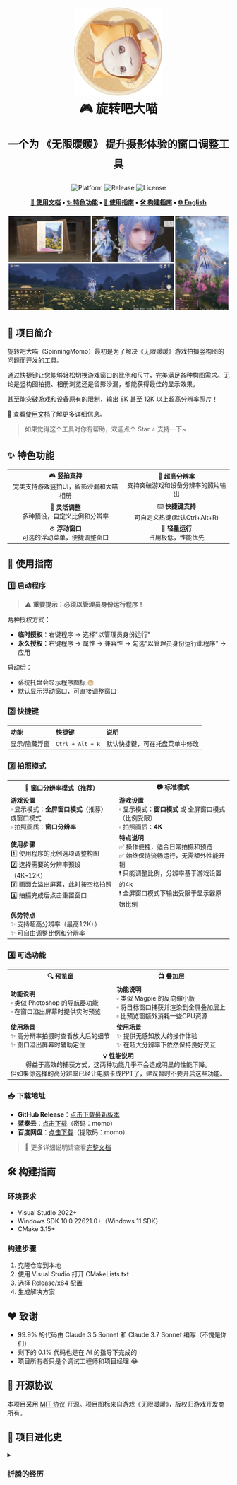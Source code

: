 <div align="center">
  <h1>
    <img src="./docs/public/logo.png" width="200" alt="SpinningMomo Logo">
    <br/>
    🎮 旋转吧大喵
    <br/><br/>
    <sup>一个为 《无限暖暖》 提升摄影体验的窗口调整工具</sup>
    <br/>

  </h1>

  <p>
    <img alt="Platform" src="https://img.shields.io/badge/platform-Windows-blue?style=flat-square" />
    <img alt="Release" src="https://img.shields.io/github/v/release/ChanIok/SpinningMomo?style=flat-square&color=brightgreen" />
    <img alt="License" src="https://img.shields.io/badge/license-MIT-orange?style=flat-square" />
  </p>

  <p>
    <b>
      <a href="https://chaniok.github.io/SpinningMomo">📖 使用文档</a> •
      <a href="#-特色功能">✨ 特色功能</a> •
      <a href="#-使用指南">🚀 使用指南</a> •
      <a href="#️-构建指南">🛠️ 构建指南</a> •
      <a href="https://chaniok.github.io/SpinningMomo/en/">🌐 English</a>
    </b>
  </p>

  <img src="./docs/public/README.jpg" alt="Screenshot" >
</div>

## 🎯 项目简介

旋转吧大喵（SpinningMomo）最初是为了解决《无限暖暖》游戏拍摄竖构图的问题而开发的工具。

通过快捷键让您能够轻松切换游戏窗口的比例和尺寸，完美满足各种构图需求。无论是竖构图拍摄、相册浏览还是留影沙漏，都能获得最佳的显示效果。

甚至能突破游戏和设备原有的限制，输出 8K 甚至 12K 以上超高分辨率照片！

📖 查看[使用文档](https://chaniok.github.io/SpinningMomo)了解更多详细信息。

> 如果觉得这个工具对你有帮助，欢迎点个 Star ⭐ 支持一下~

## ✨ 特色功能

<div align="center">
  <table>
    <tr>
      <td align="center">🎮 <b>竖拍支持</b><br/>完美支持游戏竖拍UI，留影沙漏和大喵相册</td>
      <td align="center">📸 <b>超高分辨率</b><br/>支持突破游戏和设备分辨率的照片输出</td>
    </tr>
    <tr>
      <td align="center">📐 <b>灵活调整</b><br/>多种预设，自定义比例和分辨率</td>
      <td align="center">⌨️ <b>快捷键支持</b><br/>可自定义热键(默认Ctrl+Alt+R)</td>
    </tr>
    <tr>
      <td align="center">⚙️ <b>浮动窗口</b><br/>可选的浮动菜单，便捷调整窗口</td>
      <td align="center">🚀 <b>轻量运行</b><br/>占用极低，性能优先</td>
    </tr>
  </table>
</div>

## 📖 使用指南

### 1️⃣ 启动程序

> ⚠️ **重要提示：必须以管理员身份运行程序！**

两种授权方式：
- **临时授权**：右键程序 → 选择"以管理员身份运行"
- **永久授权**：右键程序 → 属性 → 兼容性 → 勾选"以管理员身份运行此程序" → 应用

启动后：
- 系统托盘会显示程序图标 <img src="docs/public/logo.png" style="display: inline; height: 1em; vertical-align: text-bottom;" />
- 默认显示浮动窗口，可直接调整窗口

### 2️⃣ 快捷键

| 功能 | 快捷键 | 说明 |
|:--|:--|:--|
| 显示/隐藏浮窗 | `Ctrl + Alt + R` | 默认快捷键，可在托盘菜单中修改 |

### 3️⃣ 拍照模式

<div align="center">
  <table>
    <tr>
      <th align="center">🌟 窗口分辨率模式（推荐）</th>
      <th align="center">📷 标准模式</th>
    </tr>
    <tr>
      <td>
        <b>游戏设置</b><br/>
        ▫️ 显示模式：<b>全屏窗口模式</b>（推荐）或窗口模式<br/>
        ▫️ 拍照画质：<b>窗口分辨率</b>
      </td>
      <td>
        <b>游戏设置</b><br/>
        ▫️ 显示模式：<b>窗口模式</b> 或 全屏窗口模式（比例受限）<br/>
        ▫️ 拍照画质：<b>4K</b>
      </td>
    </tr>
    <tr>
      <td>
        <b>使用步骤</b><br/>
        1️⃣ 使用程序的比例选项调整构图<br/>
        2️⃣ 选择需要的分辨率预设（4K~12K）<br/>
        3️⃣ 画面会溢出屏幕，此时按空格拍照<br/>
        4️⃣ 拍摄完成后点击重置窗口
      </td>
      <td>
        <b>特点说明</b><br/>
        ✅ 操作便捷，适合日常拍摄和预览<br/>
        ✅ 始终保持流畅运行，无需额外性能开销<br/>
        ❗ 只能调整比例，分辨率基于游戏设置的4k<br/>
        ❗ 全屏窗口模式下输出受限于显示器原始比例
      </td>
    </tr>
    <tr>
      <td>
        <b>优势特点</b><br/>
        ✨ 支持超高分辨率（最高12K+）<br/>
        ✨ 可自由调整比例和分辨率
      </td>
      <td>
      </td>
    </tr>
  </table>
</div>

### 4️⃣ 可选功能

<div align="center">
  <table>
    <tr>
      <th align="center"> 🔍 预览窗</th>
      <th align="center"> 📺 叠加层</th>
    </tr>
    <tr>
      <td>
        <b>功能说明</b><br/>
        ▫️ 类似 Photoshop 的导航器功能<br/>
        ▫️ 在窗口溢出屏幕时提供实时预览
      </td>
      <td>
        <b>功能说明</b><br/>
        ▫️ 类似 Magpie 的反向缩小版<br/>
        ▫️ 将目标窗口捕获并渲染到全屏叠加层上<br/>
        ▫️ 比预览窗额外消耗一些CPU资源
      </td>
    </tr>
    <tr>
      <td>
        <b>使用场景</b><br/>
        ✨ 高分辨率拍摄时查看放大后的细节<br/>
        ✨ 窗口溢出屏幕时辅助定位
      </td>
      <td>
        <b>使用场景</b><br/>
        ✨ 提供无感知放大的操作体验<br/>
        ✨ 在超大分辨率下依然保持良好交互
      </td>
    </tr>
    <tr>
      <td colspan="2" align="center">
        <b>💡 性能说明</b><br/>
        得益于高效的捕获方式，这两种功能几乎不会造成明显的性能下降。<br/>
        但如果你选择的高分辨率已经让电脑卡成PPT了，建议暂时不要开启这些功能。
      </td>
    </tr>
  </table>
</div>

### 📥 下载地址

- **GitHub Release**：[点击下载最新版本](https://github.com/ChanIok/SpinningMomo/releases/latest)
- **蓝奏云**：[点击下载](https://wwf.lanzoul.com/b0sxagp0d)（密码：momo）
- **百度网盘**：[点击下载](https://pan.baidu.com/s/1UL9EJa2ogSZ4DcnGa2XcRQ?pwd=momo)（提取码：momo）

> 📖 更多详细说明请查看[完整文档](https://chaniok.github.io/SpinningMomo/)

## 🛠️ 构建指南

### 环境要求

- Visual Studio 2022+
- Windows SDK 10.0.22621.0+（Windows 11 SDK）
- CMake 3.15+

### 构建步骤

1. 克隆仓库到本地
2. 使用 Visual Studio 打开 CMakeLists.txt
3. 选择 Release/x64 配置
4. 生成解决方案

## ❤️ 致谢

- 99.9% 的代码由 Claude 3.5 Sonnet 和 Claude 3.7 Sonnet 编写（不愧是你们）
- 剩下的 0.1% 代码也是在 AI 的指导下完成的
- 项目所有者只是个调试工程师和项目经理 😂

## 📄 开源协议

本项目采用 [MIT 协议](LICENSE) 开源。项目图标来自游戏《无限暖暖》，版权归游戏开发商所有。

## 📅 项目进化史 
<details>
<summary><h3>折腾的经历</h3></summary>

> _以下是 Claude AI 生成的历史_

### v0.1.0 - 投屏大法好？

尝试用 Windows Graphics Capture API 实现实时画面捕获和旋转。  
效果很酷！但实际用起来... 嗯... UI 还是横着的啊喂！  
[查看代码](https://github.com/ChanIok/SpinningMomo/tree/v0.1.0)

### v0.2.0 - 灵光一闪

"既然 UI 不转，那我转屏幕总行了吧！"  
结果：确实可以，但是... 你愿意继续歪着脖子玩游戏吗？  
[查看代码](https://github.com/ChanIok/SpinningMomo/tree/v0.2.0)

### v0.3.0 - 顿悟时刻

终于开窍了 —— 旋转窗口才是正道！  
完美解决 UI 翻转问题，画质也不受影响，这才是真正的优雅方案！  
[查看代码](https://github.com/ChanIok/SpinningMomo/tree/v0.3.0)

### v0.4.0 - 意外之喜

某天摸鱼时的意外发现：  
全屏窗口模式 + 拍照画质选择窗口分辨率 = 8K 照片？！  
这个 bug 我喜欢，这个 bug 我留着！  
[查看代码](https://github.com/ChanIok/SpinningMomo/tree/v0.4.0)

### v0.5.0 - 原生の浮窗

"用原生 Win32 API 写 UI？疯了吧！"  
是的，我们就是用最朴素的 Windows API 手写了每一个像素...  
没有现代框架，没有拖拽设计器，纯手工打造的浮窗界面！  
[查看代码](https://github.com/ChanIok/SpinningMomo/tree/v0.5.0)

### v0.6.0 - 窗外有喵

"8K 截图是很爽，但是... 窗口跑到屏幕外面去了诶！"  
于是我们又双叒叕用 DirectX 11 手搓了一个预览窗口...  
拖拽、缩放、实时预览，完美复刻了 PS 的导航器！  
[查看代码](https://github.com/ChanIok/SpinningMomo/tree/v0.6.0)

### v0.7.0 - 真·大喵视野

"猫咪视野可是 200°，我们的大喵凭什么只能看到一小部分？"  
是叠加层魔法！让大喵毫不费力地跨越了显示器的边界线...  
虽然CPU占用率曲线画出了猫抓板图案，但这就是突破次元壁的代价！  
[查看代码](https://github.com/ChanIok/SpinningMomo/tree/v0.7.0)

</details>
